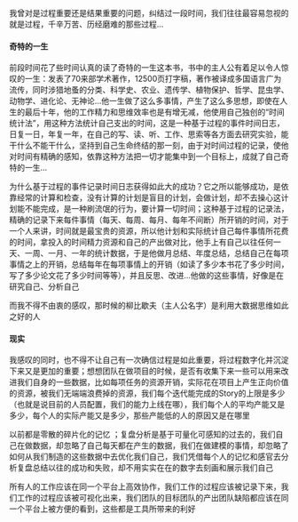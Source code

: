 我曾对是过程重要还是结果重要的问题，纠结过一段时间，我们往往最容易忽视的就是过程，千辛万苦、历经磨难的那些过程...

#### 奇特的一生

前段时间花了些时间认真的读了奇特的一生这本书，书中的主人公有着足以令人惊叹的一生：发表了70来部学术著作，12500页打字稿，著作被译成多国语言广为流传，同时涉猎地蚤的分类、科学史、农业、遗传学、植物保护、哲学、昆虫学、动物学、进化论、无神论...他一生做了这么多事情，产生了这么多思想，即使在人生的最后十年，他的工作精力和思维效率也是有增无减，他使用自己独创的“时间统计法”，用这种方法统计自己支出的时间，这是一种基于过程的事件时间日志，日复一日，年复一年，在自己的写、读、听、工作、思索等各方面去研究实验，能干什么不能干什么，坚持到自己生命终结的那一刻，由于对时间过程的记录，使他对时间有精确的感知，依靠这种方法把一切才能集中到一个目标上，成就了自己奇特的一生...

为什么基于过程的事件记录时间日志获得如此大的成功？它之所以能够成功，是依靠经常的计算和检查，没有计算的计划是盲目的计划，会做计划，却不去操心这计划能不能完成，是一种刷流氓的行为，要计算一切时间；这种基于过程的记录法，精确的记录下来每件事情（每天、每周、每月、每年不间断）所开销的时间，对于一个人来讲，时间就是最宝贵的资源，所以他计划和实际统计自己每件事情所花费的时间，拿投入的时间精力资源和自己的产出做对比，他手上有自己以往任何一天、一周、一月、一年的统计数据，于是他做月总结、年度总结，总结自己在每项事情之上的开销，总结每年在每项事情上的开销（如读了多少本书花了多少时间，写了多少论文花了多少时间等等），并且反思、改进...他做的这些事情，好像是在研究自己、分析自己

而我不得不由衷的感叹，那时候的柳比歇夫（主人公名字）是利用大数据思维如此之好的人

#### 现实

我感叹的同时，也不得不让自己有一次确信过程是如此重要，将过程数字化并沉淀下来又是更加的重要；想想团队在做项目的时候，是否有收集下来一些可以用来改进我们自身的一些数据，比如每项任务的资源开销，实际花在项目上产生正向价值的资源，被我们无端端浪费掉的资源，我们每个迭代能完成的Story的上限是多少（也就是说目前的人员配置，我们的能力上线在哪），我们每个人的平均产能又是多少，每个人的实际产能又是多少，那些产能低的人的原因又是在哪里

以前都是零散的碎片化的记忆 ；复盘分析是基于可量化可感知的过去的，我们自己在做数据，却忽略了自己每天都在产生的数据，我们在做建模的事情，却忽略了如何从我们制造的这些数据中去优化我们自己，我们凭借每个人的记忆和感官去分析复盘总结以往的成功和失败，却不用实实在在的数字去刻画和展示我们自己

所有人的工作应该在同一个平台上高效协作，我们工作的过程应该被记录下来，我们工作的过程应该被可视化出来，我们团队的目标团队的产出团队缺陷都应该在同一个平台上被方便的看到，这些都是工具所带来的利好

